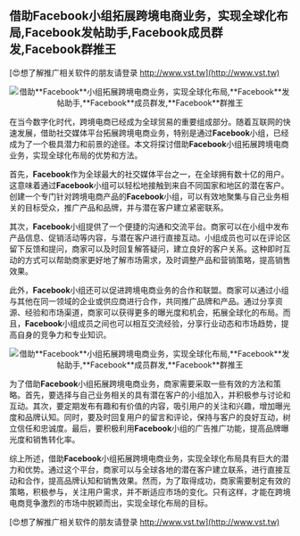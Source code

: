 ## **借助**Facebook**小组拓展跨境电商业务，实现全球化布局,**Facebook**发帖助手,**Facebook**成员群发,**Facebook**群推王**

[😍想了解推广相关软件的朋友请登录 http://www.vst.tw](http://www.vst.tw)

 <center><img src="https://vst.tw/MP4/tuiguang/png/7.png" alt="借助**Facebook**小组拓展跨境电商业务，实现全球化布局,**Facebook**发帖助手,**Facebook**成员群发,**Facebook**群推王"></center>

在当今数字化时代，跨境电商已经成为全球贸易的重要组成部分。随着互联网的快速发展，借助社交媒体平台拓展跨境电商业务，特别是通过**Facebook**小组，已经成为了一个极具潜力和前景的途径。本文将探讨借助**Facebook**小组拓展跨境电商业务，实现全球化布局的优势和方法。

首先，**Facebook**作为全球最大的社交媒体平台之一，在全球拥有数十亿的用户。这意味着通过**Facebook**小组可以轻松地接触到来自不同国家和地区的潜在客户。创建一个专门针对跨境电商产品的**Facebook**小组，可以有效地聚集与自己业务相关的目标受众，推广产品和品牌，并与潜在客户建立紧密联系。

其次，**Facebook**小组提供了一个便捷的沟通和交流平台。商家可以在小组中发布产品信息、促销活动等内容，与潜在客户进行直接互动。小组成员也可以在评论区留下反馈和提问，商家可以及时回复解答疑问，建立良好的客户关系。这种即时互动的方式可以帮助商家更好地了解市场需求，及时调整产品和营销策略，提高销售效果。

此外，**Facebook**小组还可以促进跨境电商业务的合作和联盟。商家可以通过小组与其他在同一领域的企业或供应商进行合作，共同推广品牌和产品。通过分享资源、经验和市场渠道，商家可以获得更多的曝光度和机会，拓展全球化的布局。而且，**Facebook**小组成员之间也可以相互交流经验，分享行业动态和市场趋势，提高自身的竞争力和专业知识。

 <center><img src="https://vst.tw/MP4/tuiguang/png/4.png" alt="借助**Facebook**小组拓展跨境电商业务，实现全球化布局,**Facebook**发帖助手,**Facebook**成员群发,**Facebook**群推王"></center>

为了借助**Facebook**小组拓展跨境电商业务，商家需要采取一些有效的方法和策略。首先，要选择与自己业务相关的具有潜在客户的小组加入，并积极参与讨论和互动。其次，要定期发布有趣和有价值的内容，吸引用户的关注和兴趣，增加曝光度和品牌认知。同时，要及时回复用户的留言和评论，保持与客户的良好互动，树立信任和忠诚度。最后，要积极利用**Facebook**小组的广告推广功能，提高品牌曝光度和销售转化率。

综上所述，借助**Facebook**小组拓展跨境电商业务，实现全球化布局具有巨大的潜力和优势。通过这个平台，商家可以与全球各地的潜在客户建立联系，进行直接互动和合作，提高品牌认知和销售效果。然而，为了取得成功，商家需要制定有效的策略，积极参与，关注用户需求，并不断适应市场的变化。只有这样，才能在跨境电商竞争激烈的市场中脱颖而出，实现全球化布局的目标。

[😍想了解推广相关软件的朋友请登录 http://www.vst.tw](http://www.vst.tw)



